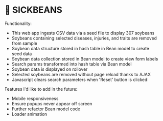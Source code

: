 # 🤮 SICKBEANS

Functionality: 

- This web app ingests CSV data via a seed file to display 307 soybeans
- Soybeans containing selected diseases, injuries, and traits are removed from sample
- Soybean data structure stored in hash table in Bean model to create seed data 
- Soybean data collection stored in Bean model to create view form labels
- Search params transformed into hash table via Bean model 
- Soybean data is displayed on rollover
- Selected soybeans are removed without page reload thanks to AJAX
- Javascript clears search parameters when 'Reset' button is clicked

Features I'd like to add in the future: 

- Mobile responsiveness
- Ensure popups never appear off screen 
- Further refactor Bean model code
- Loader animation 
